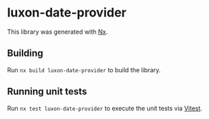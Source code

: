 # luxon-date-provider

This library was generated with [Nx](https://nx.dev).

## Building

Run `nx build luxon-date-provider` to build the library.

## Running unit tests

Run `nx test luxon-date-provider` to execute the unit tests via [Vitest](https://vitest.dev/).
